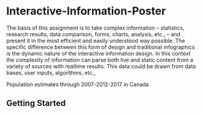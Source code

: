 # Interactive-Information-Poster
The basis of this assignment is to take complex information – statistics, research
results, data comparison, forms, charts, analysis, etc., – and present it in the most
efficient and easily understood way possible. The specific difference between this
form of design and traditional infographics is the dynamic nature of the interactive
information design. In this context the complexity of information can parse both live
and static content from a variety of sources with realtime results. This data could be
drawn from data bases, user inputs, algorithms, etc., 

Population estimates through 2007-2012-2017 in Canada

## Getting Started

